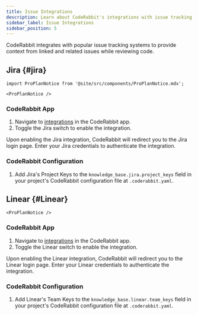 ```yaml
---
title: Issue Integrations
description: Learn about CodeRabbit's integrations with issue tracking systems like Jira and Linear.
sidebar_label: Issue Integrations
sidebar_position: 5
---
```


CodeRabbit integrates with popular issue tracking systems to provide context from linked and related issues while reviewing code.

## Jira {#jira}

```mdx-code-block
import ProPlanNotice from '@site/src/components/ProPlanNotice.mdx';

<ProPlanNotice />
```

### CodeRabbit App

1. Navigate to [integrations][integrations] in the CodeRabbit app.
2. Toggle the Jira switch to enable the integration.

Upon enabling the Jira integration, CodeRabbit will redirect you to the Jira login page. Enter your Jira credentials to authenticate the integration.

### CodeRabbit Configuration

1. Add Jira's Project Keys to the `knowledge_base.jira.project_keys` field in your project's CodeRabbit configuration file at `.coderabbit.yaml`.

## Linear {#Linear}

```mdx-code-block
<ProPlanNotice />
```

### CodeRabbit App

1. Navigate to [integrations][integrations] in the CodeRabbit app.
2. Toggle the Linear switch to enable the integration.

Upon enabling the Linear integration, CodeRabbit will redirect you to the Linear login page. Enter your Linear credentials to authenticate the integration.

### CodeRabbit Configuration

1. Add Linear's Team Keys to the `knowledge_base.linear.team_keys` field in your project's CodeRabbit configuration file at `.coderabbit.yaml`.

[integrations]: https://app.coderabbit.ai/integrations
